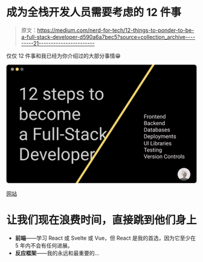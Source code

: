 # 成为全栈开发人员需要考虑的 12 件事

> 原文：<https://medium.com/nerd-for-tech/12-things-to-ponder-to-be-a-full-stack-developer-d590a6a7bec5?source=collection_archive---------21----------------------->

仅仅 12 件事和我已经为你介绍过的大部分事情😁

![](img/a4514063012724f58fe42de5ce5c65c4.png)

[网站](http://ihatereading.in)

# 让我们现在浪费时间，直接跳到他们身上

*   **前端**——学习 React 或 Svelte 或 Vue，但 React 是我的首选，因为它至少在 5 年内不会有任何进展。
*   **反应框架**——我的永远和最重要的…